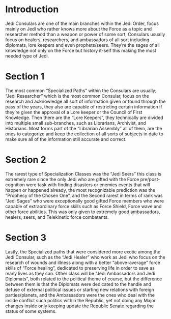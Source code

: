 # Introduction

Jedi Consulars are one of the main branches within the Jedi Order, focus mainly on Jedi who rather knows more about the Force as a topic and researcher method than a weapon or power of some sort, Consulars usually focus on healers, researchers, and ambassadors of all sort including diplomats, lore keepers and even prophets/seers.
They’re the sages of all knowledge not only on the Force but history it-self this making the most needed type of Jedi.

# Section 1

The most common “Specialized Paths” within the Consulars are usually; “Jedi Researcher” which is the most common Consular, focus on the research and acknowledge all sort of information given or found through the pass of the years, they also are capable of restricting certain information if they’re given the approval of a Lore keeper or the Council of First Knowledge.
Then there are the “Lore Keepers”, they technically are divided into multiple small sub-branches, such as Librarians, Archivist, and Historians.
Most forms part of the “Librarian Assembly” all of them, are the ones to categorize and keep the collection of all sorts of subjects in date to make sure all of the information still accurate and correct.

# Section 2

The rarest type of Specialization Classes was the “Jedi Seers” this class is extremely rare since the only Jedi who are gifted with the Force pre/post-cognition were task with finding disasters or enemies events that will happen or happened already, the most recognizable prediction was the “Prophecy of the Chosen One”, and the Second rarest in terms of rank was “Jedi Sages” who were exceptionally good gifted Force members who were capable of extraordinary force skills such as Force Shield, Force wave and other force abilities.
This was only given to extremely good ambassadors, healers, seers, and Telekinetic force combatants.

# Section 3

Lastly, the Specialized paths that were considered more exotic among the Jedi Consular, such as the “Jedi Healer” who work as Jedi who focus on the research of wounds and illness along with a better “above-average” force skills of “Force healing”, dedicated to preserving life in order to save as many lives as they can.
Other class will be “Jedi Ambassadors and Jedi Diplomats”, both related to the political theme of course, but the difference between them is that the Diplomats were dedicated to the handle and defuse of external political issues or starting new relations with foreign parties/planets, and the Ambassadors were the ones who deal with the inside conflict such politics within the Republic, yet not doing any Major changes inside only keeping update the Republic Senate regarding the status of some systems.

